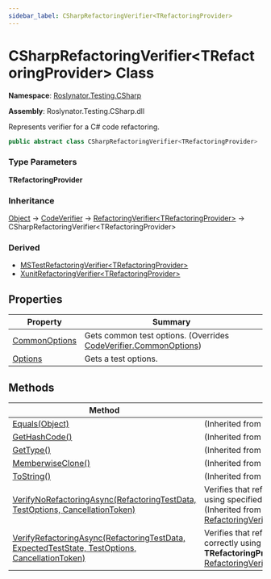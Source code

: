 ```yaml
---
sidebar_label: CSharpRefactoringVerifier<TRefactoringProvider>
---
```


# CSharpRefactoringVerifier&lt;TRefactoringProvider&gt; Class

**Namespace**: [Roslynator.Testing.CSharp](../index.md)

**Assembly**: Roslynator\.Testing\.CSharp\.dll

  
Represents verifier for a C\# code refactoring\.

```csharp
public abstract class CSharpRefactoringVerifier<TRefactoringProvider> : Roslynator.Testing.RefactoringVerifier<TRefactoringProvider> where TRefactoringProvider : Microsoft.CodeAnalysis.CodeRefactorings.CodeRefactoringProvider, new()
```

### Type Parameters

**TRefactoringProvider**

### Inheritance

[Object](https://docs.microsoft.com/en-us/dotnet/api/system.object) &#x2192; [CodeVerifier](../../CodeVerifier/index.md) &#x2192; [RefactoringVerifier&lt;TRefactoringProvider&gt;](../../RefactoringVerifier-1/index.md) &#x2192; CSharpRefactoringVerifier&lt;TRefactoringProvider&gt;

### Derived

* [MSTestRefactoringVerifier&lt;TRefactoringProvider&gt;](../MSTest/MSTestRefactoringVerifier-1/index.md)
* [XunitRefactoringVerifier&lt;TRefactoringProvider&gt;](../Xunit/XunitRefactoringVerifier-1/index.md)

## Properties

| Property | Summary |
| -------- | ------- |
| [CommonOptions](CommonOptions/index.md) | Gets common test options\. \(Overrides [CodeVerifier.CommonOptions](../../CodeVerifier/CommonOptions/index.md)\) |
| [Options](Options/index.md) | Gets a test options\. |

## Methods

| Method | Summary |
| ------ | ------- |
| [Equals(Object)](https://docs.microsoft.com/en-us/dotnet/api/system.object.equals) |  \(Inherited from [Object](https://docs.microsoft.com/en-us/dotnet/api/system.object)\) |
| [GetHashCode()](https://docs.microsoft.com/en-us/dotnet/api/system.object.gethashcode) |  \(Inherited from [Object](https://docs.microsoft.com/en-us/dotnet/api/system.object)\) |
| [GetType()](https://docs.microsoft.com/en-us/dotnet/api/system.object.gettype) |  \(Inherited from [Object](https://docs.microsoft.com/en-us/dotnet/api/system.object)\) |
| [MemberwiseClone()](https://docs.microsoft.com/en-us/dotnet/api/system.object.memberwiseclone) |  \(Inherited from [Object](https://docs.microsoft.com/en-us/dotnet/api/system.object)\) |
| [ToString()](https://docs.microsoft.com/en-us/dotnet/api/system.object.tostring) |  \(Inherited from [Object](https://docs.microsoft.com/en-us/dotnet/api/system.object)\) |
| [VerifyNoRefactoringAsync(RefactoringTestData, TestOptions, CancellationToken)](../../RefactoringVerifier-1/VerifyNoRefactoringAsync/index.md) | Verifies that refactoring will not be applied using specified **TRefactoringProvider**\. \(Inherited from [RefactoringVerifier&lt;TRefactoringProvider&gt;](../../RefactoringVerifier-1/index.md)\) |
| [VerifyRefactoringAsync(RefactoringTestData, ExpectedTestState, TestOptions, CancellationToken)](../../RefactoringVerifier-1/VerifyRefactoringAsync/index.md) | Verifies that refactoring will be applied correctly using specified **TRefactoringProvider**\. \(Inherited from [RefactoringVerifier&lt;TRefactoringProvider&gt;](../../RefactoringVerifier-1/index.md)\) |

